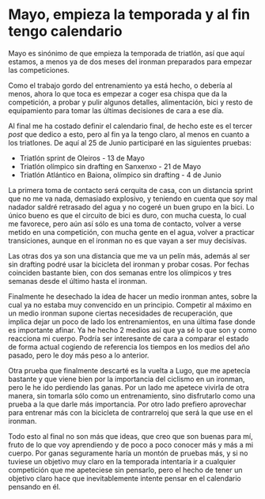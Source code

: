 # Mayo, empieza la temporada y al fin tengo calendario

Mayo es sinónimo de que empieza la temporada de triatlón, así que aquí estamos, a menos ya de dos meses del ironman preparados para empezar las competiciones.

Como el trabajo gordo del entrenamiento ya está hecho, o debería al menos, ahora lo que toca es empezar a coger esa chispa que da la competición, a probar y pulir algunos detalles, alimentación, bici y resto de equipamiento para tomar las últimas decisiones de cara a ese día.

Al final me ha costado definir el calendario final, de hecho este es el tercer *post* que dedico a esto, pero al fin ya la tengo claro, al menos en cuanto a los triatlones. De aquí al 25 de Junio participaré en las siguientes pruebas:

* Triatlón sprint de Oleiros - 13 de Mayo
* Triatlón olímpico sin drafting en Sanxenxo - 21 de Mayo
* Triatlón Atlántico en Baiona, olímpico sin drafting - 4 de Junio

La primera toma de contacto será cerquita de casa, con un distancia sprint que no me va nada, demasiado explosivo, y teniendo en cuenta que soy mal nadador saldré retrasado del agua y no cogeré un buen grupo en la bici. Lo único bueno es que el circuito de bici es duro, con mucha cuesta, lo cual me favorece, pero aún así sólo es una toma de contacto, volver a verse metido en una competición, con mucha gente en el agua, volver a practicar transiciones, aunque en el ironman no es que vayan a ser muy decisivas.

Las otras dos ya son una distancia que me va un pelín más, además al ser sin drafting podré usar la bicicleta del ironman y probar cosas. Por fechas coinciden bastante bien, con dos semanas entre los olímpicos y tres semanas desde el último hasta el ironman. 

Finalmente he desechado la idea de hacer un medio ironman antes, sobre la cual ya no estaba muy convencido en un principio. Competir al máximo en un medio ironman supone ciertas necesidades de recuperación, que implica dejar un poco de lado los entrenamientos, en una última fase donde es importante afinar. Ya he hecho 2 medios así que ya sé lo que son y como reacciona mi cuerpo. Podría ser interesante de cara a comparar el estado de forma actual cogiendo de referencia los tiempos en los medios del año pasado, pero le doy más peso a lo anterior.

Otra prueba que finalmente descarté es la vuelta a Lugo, que me apetecía bastante y que viene bien por la importancia del ciclismo en un ironman, pero le he ido perdiendo las ganas. Por un lado me apetece vivirla de otra manera, sin tomarla sólo como un entrenamiento, sino disfrutarlo como una prueba a la que darle más importancia. Por otro lado prefiero aprovechar para entrenar más con la bicicleta de contrarreloj que será la que use en el ironman.

Todo esto al final no son más que ideas, que creo que son buenas para mí, fruto de lo que voy aprendiendo y de poco a poco conocer más y más a mi cuerpo. Por ganas seguramente haría un montón de pruebas más, y si no tuviese un objetivo muy claro en la temporada intentaría ir a cualquier competición que me apeteciese sin pensarlo, pero el hecho de tener un objetivo claro hace que inevitablemente intente pensar en el calendario pensando en él.




